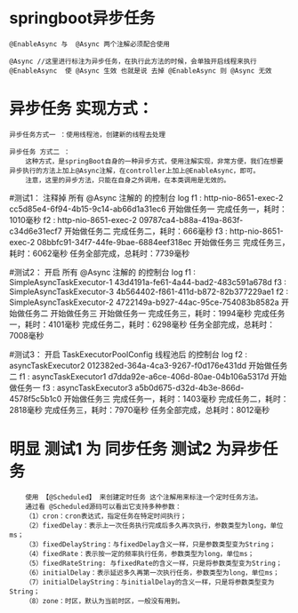 # springboot异步任务
    @EnableAsync 与  @Async 两个注解必须配合使用
    
    @Async //这里进行标注为异步任务，在执行此方法的时候，会单独开启线程来执行
    @EnableAsync  使 @Async 生效 也就是说 去掉 @EnableAsync 则 @Async 无效 
# 异步任务 实现方式：

    异步任务方式一 ：使用线程池，创建新的线程去处理
        
    异步任务 方式二 ：
        这种方式，是springBoot自身的一种异步方式，使用注解实现，非常方便，我们在想要异步执行的方法上加上@Async注解，在controller上加上@EnableAsync，即可。
        注意，这里的异步方法，只能在自身之外调用，在本类调用是无效的。
#测试1： 注释掉 所有 @Async 注解的 的控制台 log 
    f1 : http-nio-8651-exec-2   cc5d85e4-6f94-4b15-9c14-ab66d1a31ec6
    开始做任务一
    完成任务一，耗时：1010毫秒
    f2 : http-nio-8651-exec-2   09787ca4-b88a-419a-863f-c34d6e31ecf7
    开始做任务二
    完成任务二，耗时：666毫秒
    f3 : http-nio-8651-exec-2   08bbfc91-34f7-44fe-9bae-6884eef318ec
    开始做任务三
    完成任务三，耗时：6062毫秒
    任务全部完成，总耗时：7739毫秒
    
#测试2： 开启 所有 @Async 注解的 的控制台 log 
    f1 : SimpleAsyncTaskExecutor-1   43d4191a-fe61-4a44-bad2-483c591a678d
    f3 : SimpleAsyncTaskExecutor-3   4b564402-f861-411d-b872-82b377229ae1
    f2 : SimpleAsyncTaskExecutor-2   4722149a-b927-44ac-95ce-754083b8582a
    开始做任务二
    开始做任务三
    开始做任务一
    完成任务三，耗时：1994毫秒
    完成任务一，耗时：4101毫秒
    完成任务二，耗时：6298毫秒
    任务全部完成，总耗时：7008毫秒
    
#测试3： 开启 TaskExecutorPoolConfig 线程池后 的控制台 log 
    f2 : asyncTaskExecutor2   012382ed-364a-4ca3-9267-f0d176e431dd
    开始做任务二
    f1 : asyncTaskExecutor1   d7dda92e-a6ce-406d-80ae-04b106a5317d
    开始做任务一
    f3 : asyncTaskExecutor3   a5b0d675-d32d-4b3e-866d-4578f5c5b1c0
    开始做任务三
    完成任务一，耗时：1403毫秒
    完成任务二，耗时：2818毫秒
    完成任务三，耗时：7970毫秒
    任务全部完成，总耗时：8012毫秒
# 明显 测试1 为 同步任务   测试2 为异步任务

        使用 【@Scheduled】 来创建定时任务 这个注解用来标注一个定时任务方法。 
        通过看 @Scheduled源码可以看出它支持多种参数：
        （1）cron：cron表达式，指定任务在特定时间执行；
        （2）fixedDelay：表示上一次任务执行完成后多久再次执行，参数类型为long，单位ms；
        （3）fixedDelayString：与fixedDelay含义一样，只是参数类型变为String；
        （4）fixedRate：表示按一定的频率执行任务，参数类型为long，单位ms；
        （5）fixedRateString: 与fixedRate的含义一样，只是将参数类型变为String；
        （6）initialDelay：表示延迟多久再第一次执行任务，参数类型为long，单位ms；
        （7）initialDelayString：与initialDelay的含义一样，只是将参数类型变为String；
        （8）zone：时区，默认为当前时区，一般没有用到。


